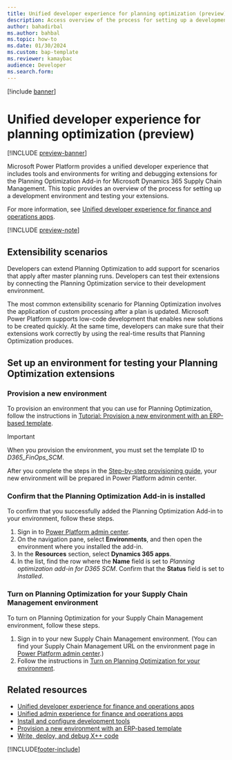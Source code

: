 ```yaml
---
title: Unified developer experience for planning optimization (preview)
description: Access overview of the process for setting up a development environment and testing your extensions for the Planning Optimization Add-in.
author: bahadirbal 
ms.author: bahbal
ms.topic: how-to
ms.date: 01/30/2024
ms.custom: bap-template
ms.reviewer: kamaybac
audience: Developer
ms.search.form:
---
```


[!include [banner](../includes/banner.md)]

# Unified developer experience for planning optimization (preview)

[!INCLUDE [preview-banner](~/../shared-content/shared/preview-includes/preview-banner.md)]

Microsoft Power Platform provides a unified developer experience that includes tools and environments for writing and debugging extensions for the Planning Optimization Add-in for Microsoft Dynamics 365 Supply Chain Management. This topic provides an overview of the process for setting up a development environment and testing your extensions.

For more information, see [Unified developer experience for finance and operations apps](/power-platform/developer/unified-experience/finance-operations-dev-overview).

[!INCLUDE [preview-note](~/../shared-content/shared/preview-includes/preview-note-d365.md)]

## Extensibility scenarios

Developers can extend Planning Optimization to add support for scenarios that apply after master planning runs. Developers can test their extensions by connecting the Planning Optimization service to their development environment.

The most common extensibility scenario for Planning Optimization involves the application of custom processing after a plan is updated. Microsoft Power Platform supports low-code development that enables new solutions to be created quickly. At the same time, developers can make sure that their extensions work correctly by using the real-time results that Planning Optimization produces.

## Set up an environment for testing your Planning Optimization extensions

### Provision a new environment

To provision an environment that you can use for Planning Optimization, follow the instructions in [Tutorial: Provision a new environment with an ERP-based template](/power-platform/admin/unified-experience/tutorial-deploy-new-environment-with-erp-template?tabs=PPAC).

> [!IMPORTANT]
> When you provision the environment, you must set the template ID to *D365\_FinOps\_SCM*.

After you complete the steps in the [Step-by-step provisioning guide](/power-platform/admin/unified-experience/tutorial-deploy-new-environment-with-erp-template?tabs=PPAC#step-by-step-provisioning-guide), your new environment will be prepared in Power Platform admin center.

### Confirm that the Planning Optimization Add-in is installed

To confirm that you successfully added the Planning Optimization Add-in to your environment, follow these steps.

1. Sign in to [Power Platform admin center](https://admin.powerplatform.microsoft.com).
1. On the navigation pane, select **Environments**, and then open the environment where you installed the add-in.
1. In the **Resources** section, select **Dynamics 365 apps**.
1. In the list, find the row where the **Name** field is set to *Planning optimization add-in for D365 SCM*. Confirm that the **Status** field is set to *Installed*.

### Turn on Planning Optimization for your Supply Chain Management environment

To turn on Planning Optimization for your Supply Chain Management environment, follow these steps.

1. Sign in to your new Supply Chain Management environment. (You can find your Supply Chain Management URL on the environment page in [Power Platform admin center](https://admin.powerplatform.microsoft.com).)
1. Follow the instructions in [Turn on Planning Optimization for your environment](/dynamics365/supply-chain/master-planning/planning-optimization/get-started#turn-on-planning-optimization-for-your-environment).

## Related resources

- [Unified developer experience for finance and operations apps](/power-platform/developer/unified-experience/finance-operations-dev-overview)
- [Unified admin experience for finance and operations apps](/power-platform/admin/unified-experience/finance-operations-apps-overview)
- [Install and configure development tools](/power-platform/developer/unified-experience/finance-operations-install-config-tools)
- [Provision a new environment with an ERP-based template](/power-platform/admin/unified-experience/tutorial-deploy-new-environment-with-erp-template?tabs=PPAC)
- [Write, deploy, and debug X++ code](/power-platform/developer/unified-experience/finance-operations-debug)

[!INCLUDE[footer-include](../../includes/footer-banner.md)]
